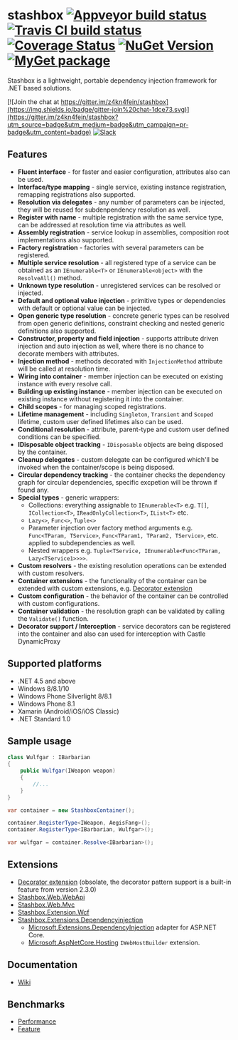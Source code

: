 # stashbox [![Appveyor build status](https://img.shields.io/appveyor/ci/pcsajtai/stashbox/master.svg?label=appveyor)](https://ci.appveyor.com/project/pcsajtai/stashbox/branch/master) [![Travis CI build status](https://img.shields.io/travis/z4kn4fein/stashbox/master.svg?label=travis-ci)](https://travis-ci.org/z4kn4fein/stashbox) [![Coverage Status](https://coveralls.io/repos/github/z4kn4fein/stashbox/badge.svg?branch=master)](https://coveralls.io/github/z4kn4fein/stashbox?branch=master) [![NuGet Version](https://buildstats.info/nuget/Stashbox)](https://www.nuget.org/packages/Stashbox/) [![MyGet package](https://img.shields.io/myget/pcsajtai/v/Stashbox.svg?label=myget)](https://www.myget.org/feed/pcsajtai/package/nuget/Stashbox)

Stashbox is a lightweight, portable dependency injection framework for .NET based solutions.

[![Join the chat at https://gitter.im/z4kn4fein/stashbox](https://img.shields.io/badge/gitter-join%20chat-1dce73.svg)](https://gitter.im/z4kn4fein/stashbox?utm_source=badge&utm_medium=badge&utm_campaign=pr-badge&utm_content=badge) [![Slack](https://img.shields.io/badge/slack-chat-orange.svg?style=flat)](https://stashbox-container.slack.com)

## Features

 - **Fluent interface** - for faster and easier configuration, attributes also can be used.
 - **Interface/type mapping** - single service, existing instance registration, remapping registrations also supported.
 - **Resolution via delegates** - any number of parameters can be injected, they will be reused for subdenpendency resolution as well.
 - **Register with name** - multiple registration with the same service type, can be addressed at resolution time via attributes as well.
 - **Assembly registration** - service lookup in assemblies, composition root implementations also supported.
 - **Factory registration** - factories with several parameters can be registered.
 - **Multiple service resolution** - all registered type of a service can be obtained as an `IEnumerable<T>` or `IEnumerable<object>` with the `ResolveAll()` method.
 - **Unknown type resolution** - unregistered services can be resolved or injected.
 - **Default and optional value injection** - primitive types or dependencies with default or optional value can be injected.
 - **Open generic type resolution** - concrete generic types can be resolved from open generic definitions, constraint checking and nested generic definitions also supported.
 - **Constructor, property and field injection** - supports attribute driven injection and auto injection as well, where there is no chance to decorate members with attributes.
 - **Injection method** - methods decorated with `InjectionMethod` attribute will be called at resolution time.
 - **Wiring into container** - member injection can be executed on existing instance with every resolve call.
 - **Building up existing instance** - member injection can be executed on existing instance without registering it into the container.
 - **Child scopes** - for managing scoped registrations.
 - **Lifetime management** - including `Singleton`, `Transient` and `Scoped` lifetime, custom user defined lifetimes also can be used.
 - **Conditional resolution** - attribute, parent-type and custom user defined conditions can be specified.
 - **IDisposable object tracking** - `IDisposable` objects are being disposed by the container.
 - **Cleanup delegates** - custom delegate can be configured which'll be invoked when the container/scope is being disposed.
 - **Circular dependency tracking** - the container checks the dependency graph for circular dependencies, specific excpetion will be thrown if found any.
 - **Special types** - generic wrappers:
     - Collections: everything assignable to `IEnumerable<T>` e.g. `T[]`, `ICollection<T>`, `IReadOnlyCollection<T>`, `IList<T>` etc.
     - `Lazy<>`, `Func<>`, `Tuple<>`
     - Parameter injection over factory method arguments e.g. `Func<TParam, TService>`, `Func<TParam1, TParam2, TService>`, etc. applied to subdependencies as well.
     - Nested wrappers e.g. `Tuple<TService, IEnumerable<Func<TParam, Lazy<TService1>>>>`.
 - **Custom resolvers** - the existing resolution operations can be extended with custom resolvers.
 - **Container extensions** - the functionality of the container can be extended with custom extensions, e.g. [Decorator extension](https://github.com/z4kn4fein/stashbox-decoratorextension)
 - **Custom configuration** - the behavior of the container can be controlled with custom configurations.
 - **Container validation** - the resolution graph can be validated by calling the `Validate()` function.
 - **Decorator support / Interception** - service decorators can be registered into the container and also can used for interception with Castle DynamicProxy

## Supported platforms

 - .NET 4.5 and above
 - Windows 8/8.1/10
 - Windows Phone Silverlight 8/8.1
 - Windows Phone 8.1
 - Xamarin (Android/iOS/iOS Classic)
 - .NET Standard 1.0

## Sample usage
```c#
class Wulfgar : IBarbarian
{
    public Wulfgar(IWeapon weapon)
    {
        //...
    }
}

var container = new StashboxContainer();

container.RegisterType<IWeapon, AegisFang>();
container.RegisterType<IBarbarian, Wulfgar>();

var wulfgar = container.Resolve<IBarbarian>();
```
## Extensions
 - [Decorator extension](https://github.com/z4kn4fein/stashbox-decoratorextension) (obsolate, the decorator pattern support is a built-in feature from version 2.3.0)
 - [Stashbox.Web.WebApi](https://github.com/z4kn4fein/stashbox-web-webapi)
 - [Stashbox.Web.Mvc](https://github.com/z4kn4fein/stashbox-web-mvc)
 - [Stashbox.Extension.Wcf](https://github.com/devworker55/stashbox-extension-wcf)
 - [Stashbox.Extensions.Dependencyinjection](https://github.com/z4kn4fein/stashbox-extensions-dependencyinjection)
     - [Microsoft.Extensions.DependencyInjection](https://github.com/aspnet/DependencyInjection) adapter for ASP.NET Core.
     - [Microsoft.AspNetCore.Hosting](https://github.com/aspnet/Hosting) `IWebHostBuilder` extension.

## Documentation
 - [Wiki](https://github.com/z4kn4fein/stashbox/wiki)
 
## Benchmarks
 - [Performance](http://www.palmmedia.de/blog/2011/8/30/ioc-container-benchmark-performance-comparison)
 - [Feature](http://featuretests.apphb.com/DependencyInjection.html)
